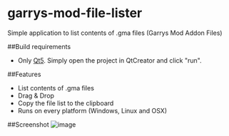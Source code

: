 garrys-mod-file-lister
======================

Simple application to list contents of .gma files (Garrys Mod Addon Files)

##Build requirements
* Only [Qt5](http://www.qt-project.org). Simply open the project in QtCreator and click "run".

##Features
* List contents of .gma files
* Drag & Drop
* Copy the file list to the clipboard
* Runs on every platform (Windows, Linux and OSX)

##Screenshot
![image](gmadlister.gif)
